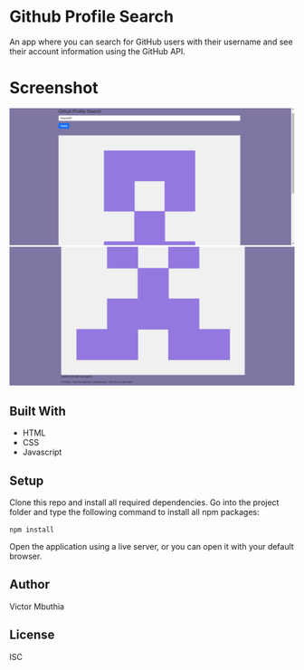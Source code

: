 # Github Profile Search
An app where you can search for GitHub users with their username and see their account information using the GitHub API.

# Screenshot
<img src="Screenshot (21).png">
<img src="Screenshot (22).png">

## Built With
- HTML
- CSS
- Javascript

## Setup
 Clone this repo and install all required dependencies. Go into the project folder and type the following command to install all npm packages:
    
    npm install
    
Open the application using a live server, or you can open it with your default browser.

## Author
Victor Mbuthia

## License
ISC
